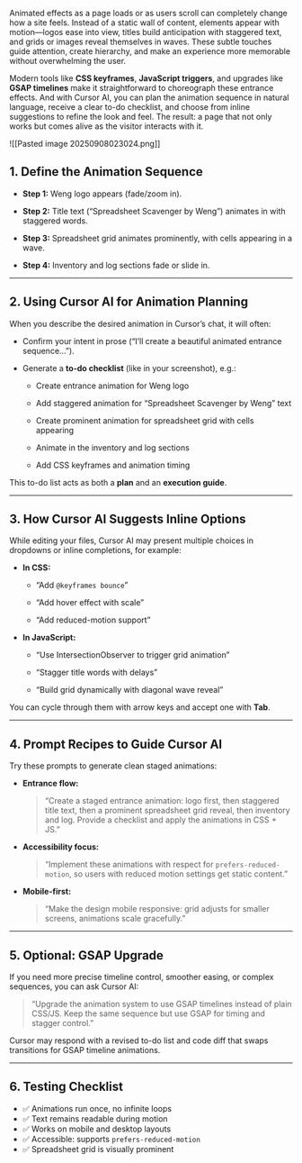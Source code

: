 Animated effects as a page loads or as users scroll can completely change how a site feels. Instead of a static wall of content, elements appear with motion—logos ease into view, titles build anticipation with staggered text, and grids or images reveal themselves in waves. These subtle touches guide attention, create hierarchy, and make an experience more memorable without overwhelming the user.

Modern tools like **CSS keyframes**, **JavaScript triggers**, and upgrades like **GSAP timelines** make it straightforward to choreograph these entrance effects. And with Cursor AI, you can plan the animation sequence in natural language, receive a clear to-do checklist, and choose from inline suggestions to refine the look and feel. The result: a page that not only works but comes alive as the visitor interacts with it.

![[Pasted image 20250908023024.png]]

## 1. Define the Animation Sequence

- **Step 1:** Weng logo appears (fade/zoom in).
    
- **Step 2:** Title text (“Spreadsheet Scavenger by Weng”) animates in with staggered words.
    
- **Step 3:** Spreadsheet grid animates prominently, with cells appearing in a wave.
    
- **Step 4:** Inventory and log sections fade or slide in.
    

---

## 2. Using Cursor AI for Animation Planning

When you describe the desired animation in Cursor’s chat, it will often:

- Confirm your intent in prose (“I’ll create a beautiful animated entrance sequence…”).
    
- Generate a **to-do checklist** (like in your screenshot), e.g.:
    
    - Create entrance animation for Weng logo
        
    - Add staggered animation for “Spreadsheet Scavenger by Weng” text
        
    - Create prominent animation for spreadsheet grid with cells appearing
        
    - Animate in the inventory and log sections
        
    - Add CSS keyframes and animation timing
        

This to-do list acts as both a **plan** and an **execution guide**.

---

## 3. How Cursor AI Suggests Inline Options

While editing your files, Cursor AI may present multiple choices in dropdowns or inline completions, for example:

- **In CSS:**
    
    - “Add `@keyframes bounce`”
        
    - “Add hover effect with scale”
        
    - “Add reduced-motion support”
        
- **In JavaScript:**
    
    - “Use IntersectionObserver to trigger grid animation”
        
    - “Stagger title words with delays”
        
    - “Build grid dynamically with diagonal wave reveal”
        

You can cycle through them with arrow keys and accept one with **Tab**.

---

## 4. Prompt Recipes to Guide Cursor AI

Try these prompts to generate clean staged animations:

- **Entrance flow:**
    
    > “Create a staged entrance animation: logo first, then staggered title text, then a prominent spreadsheet grid reveal, then inventory and log. Provide a checklist and apply the animations in CSS + JS.”
    
- **Accessibility focus:**
    
    > “Implement these animations with respect for `prefers-reduced-motion`, so users with reduced motion settings get static content.”
    
- **Mobile-first:**
    
    > “Make the design mobile responsive: grid adjusts for smaller screens, animations scale gracefully.”
    

---

## 5. Optional: GSAP Upgrade

If you need more precise timeline control, smoother easing, or complex sequences, you can ask Cursor AI:

> “Upgrade the animation system to use GSAP timelines instead of plain CSS/JS. Keep the same sequence but use GSAP for timing and stagger control.”

Cursor may respond with a revised to-do list and code diff that swaps transitions for GSAP timeline animations.

---

## 6. Testing Checklist

- ✅ Animations run once, no infinite loops
- ✅ Text remains readable during motion
- ✅ Works on mobile and desktop layouts
- ✅ Accessible: supports `prefers-reduced-motion`
- ✅ Spreadsheet grid is visually prominent

